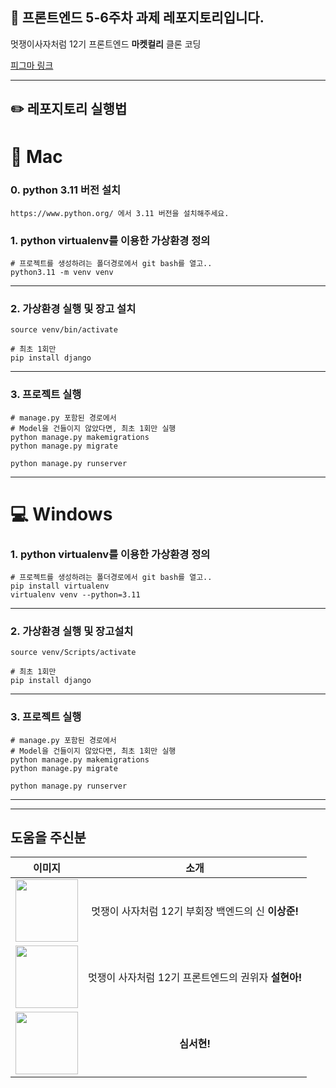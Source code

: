 ## 🌼 프론트엔드 5-6주차 과제 레포지토리입니다.

멋쟁이사자처럼 12기 프론트엔드 **마켓컬리** 클론 코딩

[피그마 링크](https://www.figma.com/design/QGRWFGJkl76ALiF4wJmMaS/%EB%A7%88%EC%BC%93%EC%BB%AC%EB%A6%AC-%ED%81%B4%EB%A1%A0-%EC%BD%94%EB%94%A9?node-id=0%3A1&t=ARtxG3bGHf97tu1Z-1)

---

## ✏️ 레포지토리 실행법

# 🍎 Mac

### 0. python 3.11 버전 설치

```SSH
https://www.python.org/ 에서 3.11 버전을 설치해주세요.
```

### 1. python virtualenv를 이용한 가상환경 정의

```SSH
# 프로젝트를 생성하려는 폴더경로에서 git bash를 열고..
python3.11 -m venv venv
```

---

### 2. 가상환경 실행 및 장고 설치

```SSH
source venv/bin/activate

# 최초 1회만
pip install django
```

---

### 3. 프로젝트 실행

```SSH
# manage.py 포함된 경로에서
# Model을 건들이지 않았다면, 최초 1회만 실행
python manage.py makemigrations
python manage.py migrate

python manage.py runserver
```

---

# 💻 Windows

### 1. python virtualenv를 이용한 가상환경 정의

```SSH
# 프로젝트를 생성하려는 폴더경로에서 git bash를 열고..
pip install virtualenv
virtualenv venv --python=3.11
```

---

### 2. 가상환경 실행 및 장고설치

```SSH
source venv/Scripts/activate

# 최초 1회만
pip install django
```

---

### 3. 프로젝트 실행

```SSH
# manage.py 포함된 경로에서
# Model을 건들이지 않았다면, 최초 1회만 실행
python manage.py makemigrations
python manage.py migrate

python manage.py runserver
```

---

---

## 도움을 주신분
| 이미지 | 소개 |
|:---:|:---:|
|<img src="https://github.com/LikeLion-at-DGU/12th_Front_market_kurly/assets/117021241/7d4ffaf8-aa5c-4194-b7a3-edcf3e626119" width="100" height="100" />|멋쟁이 사자처럼 12기 부회장 백엔드의 신 **이상준!**|
|<img src="https://github.com/LikeLion-at-DGU/12th_Front_market_kurly/assets/117021241/16cd352b-e932-41f6-97bb-201fab249891" width="100" height="100" />|멋쟁이 사자처럼 12기 프론트엔드의 권위자 **설현아!**|
|<img src="mblogthumb-phinf.pstatic.net/MjAyMzExMDRfMzIg/MDAxNjk5MDg2MzgwMjUy.lJyAk6Jbofs0JCpCTJ_0i083P10f11VJO13QJC_Fo30g.nQQBaD5VI1MAuSRGSlRfN02Xt5Tj_ZcJmTIdO5NHpBQg.JPEG.ghkdwjdtka/download.jpg" width="100" height="100" />| **심서현!**|


